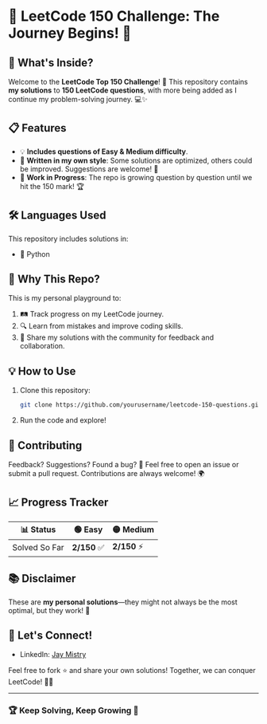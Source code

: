 # 🚀 LeetCode 150 Challenge: The Journey Begins! 🌟

## 🧩 What's Inside?
Welcome to the **LeetCode Top 150 Challenge**! 🎯 This repository contains **my solutions** to **150 LeetCode questions**, with more being added as I continue my problem-solving journey. 💻✨

## 📋 Features
- 💡 **Includes questions of Easy & Medium difficulty**.
- 🧠 **Written in my own style**: Some solutions are optimized, others could be improved. Suggestions are welcome! 🤝
- 🔄 **Work in Progress**: The repo is growing question by question until we hit the 150 mark! 🏆

## 🛠️ Languages Used
This repository includes solutions in:
- 🐍 Python

## 🌟 Why This Repo?
This is my personal playground to:
1. 🛤️ Track progress on my LeetCode journey.
2. 🔍 Learn from mistakes and improve coding skills.
3. 🎉 Share my solutions with the community for feedback and collaboration.

## 💡 How to Use
1. Clone this repository:
   ```bash
   git clone https://github.com/yourusername/leetcode-150-questions.git
   ```
2. Run the code and explore!

## 📝 Contributing
Feedback? Suggestions? Found a bug? 🐞
Feel free to open an issue or submit a pull request. Contributions are always welcome! 🌍

## 📈 Progress Tracker
| 📊 Status   | 🟢 Easy | 🟡 Medium |
|-------------|---------|-----------|
| Solved So Far | **2/150** ✅ | **2/150** ⚡ |

## 📚 Disclaimer
These are **my personal solutions**—they might not always be the most optimal, but they work! 🌟

## 🎉 Let's Connect!
- LinkedIn: [Jay Mistry](https://www.linkedin.com/in/jay-mistry-15a5091b0/)

Feel free to fork ⭐ and share your own solutions! Together, we can conquer LeetCode! 💪🔥

---

### 🏆 Keep Solving, Keep Growing 🌱
